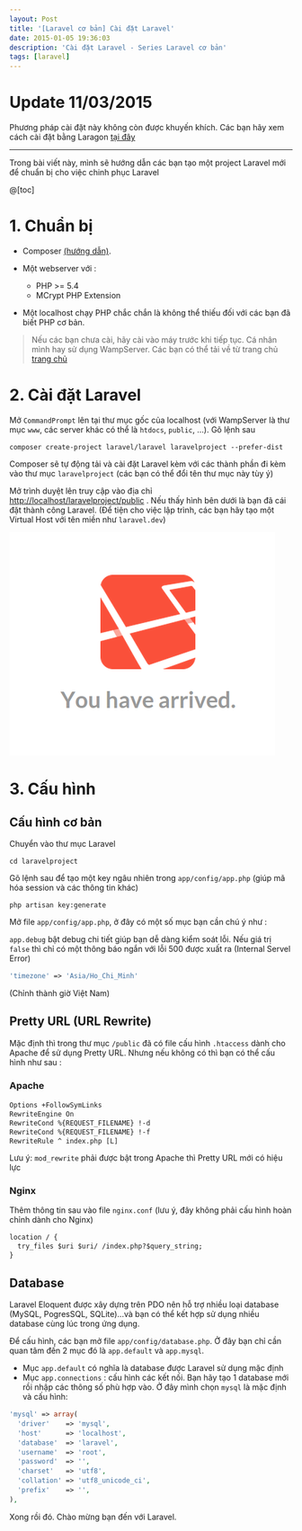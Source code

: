 ```yaml
---
layout: Post
title: '[Laravel cơ bản] Cài đặt Laravel'
date: 2015-01-05 19:36:03
description: 'Cài đặt Laravel - Series Laravel cơ bản'
tags: [laravel]
---
```


# Update 11/03/2015

Phương pháp cài đặt này không còn được khuyến khích. Các bạn hãy xem cách cài đặt bằng Laragon [tại đây](/laragon-cai-dat-laravel-trong-mot-phut/)

---

Trong bài viết này, mình sẽ hướng dẫn các bạn tạo một project Laravel mới để chuẩn bị cho việc chinh phục Laravel

@[toc]

# 1. Chuẩn bị

- Composer [(hướng dẫn)](/quan-li-cac-thu-vien-php-voi-composer/ "Quản lí các thư viện PHP với Composer").
- Một webserver với :

  - PHP >= 5.4
  - MCrypt PHP Extension

- Một localhost chạy PHP chắc chắn là không thể thiếu
 đối với các bạn đã biết PHP cơ bản.

> Nếu các bạn chưa cài, hãy cài vào máy trước khi tiếp tục.
> Cá nhân mình hay sử dụng WampServer.
> Các bạn có thể tải về từ trang chủ [trang chủ](http://www.wampserver.com/en/)

# 2. Cài đặt Laravel

Mở `CommandPrompt` lên tại thư mục gốc của localhost (với WampServer là thư mục `www`, các server khác có thể là `htdocs`, `public`, …). Gõ lệnh sau

```shell
composer create-project laravel/laravel laravelproject --prefer-dist
```

Composer sẽ tự động tải và cài đặt Laravel kèm với các thành phần đi kèm vào thư mục `laravelproject` (các bạn có thể đổi tên thư mục này tùy ý)

Mở trình duyệt lên truy cập vào địa chỉ [http://localhost/laravelproject/public](http://localhost/laravelproject/public) . Nếu thấy hình bên dưới là bạn đã cái đặt thành công Laravel. (Để tiện cho việc lập trình, các bạn hãy tạo một Virtual Host với tên miền như `laravel.dev`)

![laravel-welcome](/images/2015/01/laravel-welcome.png)

# 3. Cấu hình

## Cấu hình cơ bản

Chuyển vào thư mục Laravel

```shell
cd laravelproject
```

Gõ lệnh sau để tạo một key ngâu nhiên trong `app/config/app.php`
(giúp mã hóa session và các thông tin khác)

```shell
php artisan key:generate
```

Mở file `app/config/app.php`, ở đây có một số mục bạn cần chú ý như :

`app.debug` bật debug chi tiết giúp bạn dễ dàng kiểm soát lỗi. Nếu giá trị `false` thì chỉ có một thông báo ngắn với lỗi 500 được xuất ra (Internal Servel Error)

```php
'timezone' => 'Asia/Ho_Chi_Minh'
```

(Chỉnh thành giờ Việt Nam)

## Pretty URL (URL Rewrite)

Mặc định thì trong thư mục `/public` đã có file cấu hình `.htaccess` dành cho Apache để sử dụng Pretty URL. Nhưng nếu không có thì bạn có thể cấu hình như sau :

### Apache

```noop
Options +FollowSymLinks
RewriteEngine On
RewriteCond %{REQUEST_FILENAME} !-d
RewriteCond %{REQUEST_FILENAME} !-f
RewriteRule ^ index.php [L]
```

Lưu ý: `mod_rewrite` phải được bật trong Apache thì Pretty URL mới có hiệu lực

### Nginx

Thêm thông tin sau vào file `nginx.conf` (lưu ý, đây không phải cấu hình hoàn chỉnh dành cho Nginx)

```noop
location / {
  try_files $uri $uri/ /index.php?$query_string;
}
```

## Database

Laravel Eloquent được xây dựng trên PDO nên hỗ trợ nhiều loại database (MySQL, PogresSQL, SQLite)...và bạn có thể kết hợp sử dụng nhiều database cùng lúc trong ứng dụng.

Để cấu hình, các bạn mở file `app/config/database.php`. Ở đây bạn chỉ cần quan tâm đến 2 mục đó là `app.default` và `app.mysql`.

- Mục `app.default` có nghĩa là database được Laravel sử dụng mặc định
- Mục `app.connections` : cấu hình các kết nối. Bạn hãy tạo 1 database mới rồi nhập các thông số phù hợp vào. Ở đây mình chọn `mysql` là mặc định và cấu hình:

```php
'mysql' => array(
  'driver'    => 'mysql',
  'host'      => 'localhost',
  'database'  => 'laravel',
  'username'  => 'root',
  'password'  => '',
  'charset'   => 'utf8',
  'collation' => 'utf8_unicode_ci',
  'prefix'    => '',
),
```

Xong rồi đó. Chào mừng bạn đến với Laravel.
